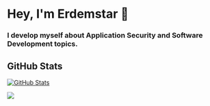 # Hey, I'm Erdemstar 👋

### I develop myself about Application Security and Software Development topics.

## GitHub Stats

[![GitHub Stats](https://github-readme-stats.vercel.app/api?username=erdemstar&&show_icons=true)](https://github.com/erdemstar)

![](https://github-readme-stats.vercel.app/api/top-langs/?username=erdemstar&layout=compact)
